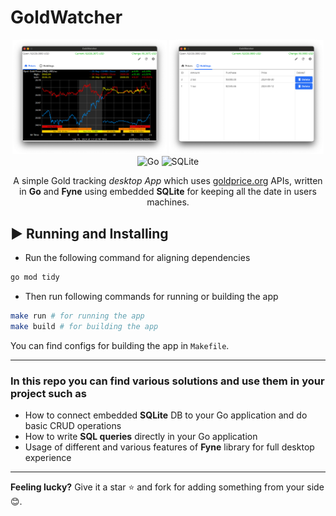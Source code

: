 # GoldWatcher

<div align="center">
  <img style="width: 49%" src="./screenshots/screenshot1.png">
  <img style="width: 49%" src="./screenshots/screenshot2.png">
</div>

<div align="center">
  <img src="https://img.shields.io/badge/go-%2300ADD8.svg?style=for-the-badge&logo=go&logoColor=white" alt="Go" title="Go">
  <img src="https://img.shields.io/badge/sqlite-%2307405e.svg?style=for-the-badge&logo=sqlite&logoColor=white" alt="SQLite" title="SQLite">
</div>

<p align="center">
  A simple Gold tracking <i>desktop App</i> which uses <a href="https://goldprice.org/" target="_blank">goldprice.org</a> APIs, written in <b>Go</b> and <b>Fyne</b> using embedded <b>SQLite</b> for keeping all the date in users machines.
</p>

## ▶️ Running and Installing
- Run the following command for aligning dependencies
```bash
go mod tidy
```

- Then run following commands for running or building the app
```bash
make run # for running the app
make build # for building the app
```

You can find configs for building the app in `Makefile`.

<hr>

### In this repo you can find various solutions and use them in your project such as

- How to connect embedded **SQLite** DB to your Go application and do basic CRUD operations
- How to write **SQL queries** directly in your Go application
- Usage of different and various features of **Fyne** library for full desktop experience

---

**Feeling lucky?** Give it a star ⭐ and fork for adding something from your side 😊.